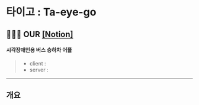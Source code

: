 # 타이고 : Ta-eye-go
## 👩🏻‍💻 OUR [[Notion]](https://www.notion.so/558305e5a82e4c25b28b7b07464b68ba)

#### 시각장애인용 버스 승하차 어플
> - client  :
> - server :

---
## 개요
